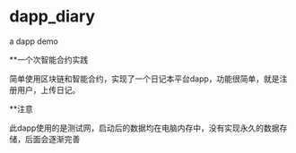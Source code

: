 # dapp_diary
a dapp demo
 
 **一个次智能合约实践

简单使用区块链和智能合约，实现了一个日记本平台dapp，功能很简单，就是注册用户，上传日记。

 **注意

此dapp使用的是测试网，启动后的数据均在电脑内存中，没有实现永久的数据存储，后面会逐渐完善
